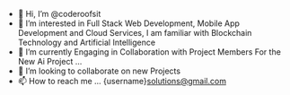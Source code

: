 - 👋 Hi, I’m @coderoofsit
- 👀 I’m interested in Full Stack Web Development, Mobile App Development and Cloud Services, I am familiar with Blockchain Technology and Artificial Intelligence
- 🌱 I’m currently Engaging in Collaboration with Project Members For the New Ai Project ...
- 💞️ I’m looking to collaborate on new Projects 
- 📫 How to reach me ... {username}solutions@gmail.com

<!---
coderoofsit/coderoofsit is a ✨ special ✨ repository because its `README.md` (this file) appears on your GitHub profile.
You can click the Preview link to take a look at your changes.
--->
